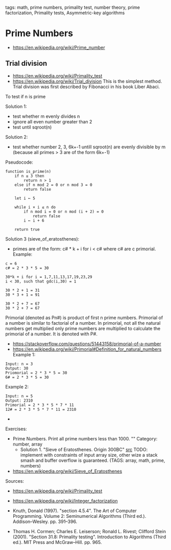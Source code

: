 tags: math, prime numbers, primality test, number theory, prime factorization, Primality tests, Asymmetric-key algorithms
# Prime Numbers
* https://en.wikipedia.org/wiki/Prime_number

## Trial division
* https://en.wikipedia.org/wiki/Primality_test
* https://en.wikipedia.org/wiki/Trial_division
This is the simplest method. Trial division was first described by Fibonacci in his book Liber Abaci.

To test if n is prime

Solution 1:
- test whether m evenly divides n
- ignore all even number greater than 2
- test until sqroot(n)

Solution 2:
- test whether number 2, 3, 6k+-1 untill sqroot(n) are evenly divisible by m (because all primes > 3 are of the form 6k+-1)

Pseudocode:
```
function is_prime(n)
    if n ≤ 3 then
        return n > 1
    else if n mod 2 = 0 or n mod 3 = 0
        return false

    let i ← 5

    while i × i ≤ n do
        if n mod i = 0 or n mod (i + 2) = 0
            return false
        i ← i + 6

    return true
```


Solution 3 (sieve_of_eratosthenes):
* primes are of the form: c# * k + i for i < c# where c# are c primorial.
Example:
```
c = 6
c# = 2 * 3 * 5 = 30

30*k + i for i = 1,7,11,13,17,19,23,29
i < 30, such that gdc(i,30) = 1

30 * 2 + 1 = 31
30 * 3 + 1 = 91

30 * 2 + 7 = 67
30 * 2 + 7 = 67

```
Primorial (denoted as Pn#) is product of first n prime numbers. Primorial of a number is similar to factorial of a number. In primorial, not all the natural numbers get multiplied only prime numbers are multiplied to calculate the primorial of a number. It is denoted with P#.
* https://stackoverflow.com/questions/51443158/primorial-of-a-number
* https://en.wikipedia.org/wiki/Primorial#Definition_for_natural_numbers
Example 1:
```
Input: n = 3
Output: 30 
Priomorial = 2 * 3 * 5 = 30
6# = 2 * 3 * 5 = 30
```
Example 2:
```
Input: n = 5
Output: 2310
Primorial = 2 * 3 * 5 * 7 * 11 
12# = 2 * 3 * 5 * 7 * 11 = 2310
```
- 

Exercises: 
* Prime Numbers. Print all prime numbers less than 1000. "" Category: number, array   
  - Solution 1. "Sieve of Eratosthenes. Origin 300BC" [src](#b-alg-c-segw) TODO: implement with constraints of input array size, other wize a stack smash and buffer overflow is guaranteed. (TAGS: array, math, prime, numbers)
* https://en.wikipedia.org/wiki/Sieve_of_Eratosthenes


Sources: 
* https://en.wikipedia.org/wiki/Primality_test
* https://en.wikipedia.org/wiki/Integer_factorization

* Knuth, Donald (1997). "section 4.5.4". The Art of Computer Programming. Volume 2: Seminumerical Algorithms (Third ed.). Addison–Wesley. pp. 391–396.
* Thomas H. Cormen; Charles E. Leiserson; Ronald L. Rivest; Clifford Stein (2001). "Section 31.8: Primality testing". Introduction to Algorithms (Third ed.). MIT Press and McGraw–Hill. pp. 965.
